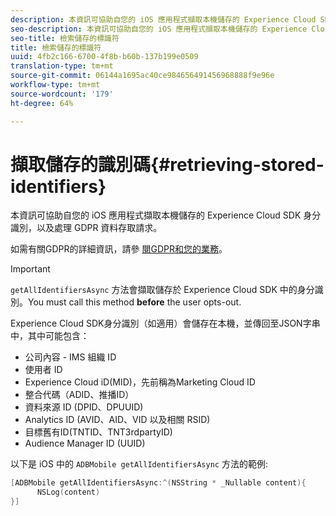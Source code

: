 ```yaml
---
description: 本資訊可協助自您的 iOS 應用程式擷取本機儲存的 Experience Cloud SDK 身分識別，以及處理 GDPR 資料存取請求。
seo-description: 本資訊可協助自您的 iOS 應用程式擷取本機儲存的 Experience Cloud SDK 身分識別，以及處理 GDPR 資料存取請求。
seo-title: 檢索儲存的標識符
title: 檢索儲存的標識符
uuid: 4fb2c166-6700-4f8b-b60b-137b199e0509
translation-type: tm+mt
source-git-commit: 06144a1695ac40ce984656491456968888f9e96e
workflow-type: tm+mt
source-wordcount: '179'
ht-degree: 64%

---
```



# 擷取儲存的識別碼{#retrieving-stored-identifiers}

本資訊可協助自您的 iOS 應用程式擷取本機儲存的 Experience Cloud SDK 身分識別，以及處理 GDPR 資料存取請求。

如需有關GDPR的詳細資訊，請參 [閱GDPR和您的業務](https://www.adobe.com/tw/privacy/general-data-protection-regulation.html)。

>[!IMPORTANT]
>
>`getAllIdentifiersAsync` 方法會擷取儲存於 Experience Cloud SDK 中的身分識別。You must call this method **before** the user opts-out.

Experience Cloud SDK身分識別（如適用）會儲存在本機，並傳回至JSON字串中，其中可能包含：

* 公司內容 - IMS 組織 ID
* 使用者 ID
* Experience Cloud iD(MID)，先前稱為Marketing Cloud ID
* 整合代碼（ADID、推播ID）
* 資料來源 ID (DPID、DPUUID)
* Analytics ID (AVID、AID、VID 以及相關 RSID)
* 目標舊有ID(TNTID、TNT3rdpartyID)
* Audience Manager ID (UUID)

以下是 iOS 中的 `ADBMobile getAllIdentifiersAsync` 方法的範例:

```objective-c
[ADBMobile getAllIdentifiersAsync:^(NSString * _Nullable content){
      NSLog(content) 
}]
```


